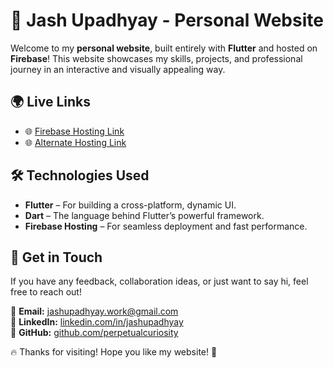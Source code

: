 # 🚀 Jash Upadhyay - Personal Website

Welcome to my **personal website**, built entirely with **Flutter** and hosted on **Firebase**! This website showcases my skills, projects, and professional journey in an interactive and visually appealing way.

## 🌍 Live Links
- 🌐 [Firebase Hosting Link](https://jash-perpetualcuriosity.firebaseapp.com/)
- 🌐 [Alternate Hosting Link](https://jash-perpetualcuriosity.web.app/)

## 🛠️ Technologies Used
- **Flutter** – For building a cross-platform, dynamic UI.
- **Dart** – The language behind Flutter’s powerful framework.
- **Firebase Hosting** – For seamless deployment and fast performance.

## 🚀 Get in Touch
If you have any feedback, collaboration ideas, or just want to say hi, feel free to reach out!

📧 **Email:** [jashupadhyay.work@gmail.com](mailto:jashupadhyay.work@gmail.com)  
💼 **LinkedIn:** [linkedin.com/in/jashupadhyay](https://www.linkedin.com/in/jashupadhyay/)  
📱 **GitHub:** [github.com/perpetualcuriosity](https://github.com/perpetualcuriosity)

🔥 Thanks for visiting! Hope you like my website! 🎯
